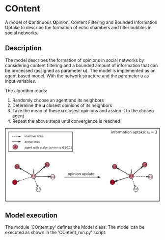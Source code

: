# COntent
A model of **C**ontinuous **O**pinion, Content Filtering and Bounded Information Uptake to describe the formation of echo chambers and filter bubbles in social networks.

## Description
The model describes the formation of opinions in social networks by considering content filtering and a bounded amount of information that can be processed (assigned as parameter **u**). The model is implemented as an agent based model. With the network structure and the parameter u as input variables. 

The algorithm reads:

1. Randomly choose an agent and its neighbors
2. Determine the **u** closest opinions of its neighbors
3. Take the mean of these **u** closest opinions and assign it to the chosen agent
4. Repeat the above steps until convergence is reached

![Visualized dynamics](./visualization/model_overview-2.png)

## Model execution
The module 'COntent.py' defines the Model class. The model can be executed as shown in the 'COntent_run.py' script.
